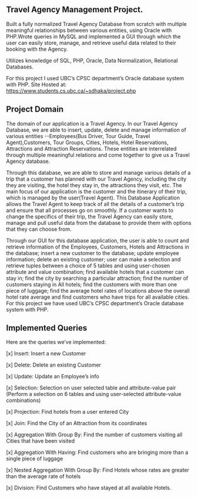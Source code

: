 ## Travel Agency Management Project.
Built a fully normalized Travel Agency Database from scratch with multiple meaningful relationships between various entities, using Oracle with PHP.Wrote queries in MySQL and implemented a GUI through which the user can easily store, manage, and retrieve useful data related to their booking with the Agency.

Utilizes knowledge of SQL, PHP, Oracle, Data Normalization, Relational Databases.  

For this project I used UBC’s CPSC department’s Oracle database system with PHP.
Site Hosted at: https://www.students.cs.ubc.ca/~sdhaka/project.php


## Project Domain
The domain of our application is a Travel Agency. In our Travel Agency Database, we are able to insert, update, delete and manage information of various entities --Employees(Bus Driver, Tour Guide, Travel Agent),Customers, Tour Groups, Cities, Hotels, Hotel Reservations, Attractions and Attraction Reservations. These entities are interrelated through multiple meaningful relations and come together to give us a Travel Agency database.

Through this database, we are able to store and manage various details of a trip that a customer has planned with our Travel Agency, including the city they are visiting, the hotel they stay in, the attractions they visit, etc. The main focus of our application is the customer and the itinerary of their trip, which is managed by the user(Travel Agent). This Database Application allows the Travel Agent to keep track of all the details of a customer’s trip and ensure that all processes go on smoothly. If a customer wants to change the specifics of their trip, the Travel Agency can easily store, manage and pull useful data from the database to provide them with options that they can choose from.

Through our GUI for this database application, the user is able to count and retrieve information of the Employees, Customers, Hotels and Attractions in the database; insert a new customer to the database; update employee information; delete an existing customer; user can make a selection and retrieve tuples between a choice of 5 tables and using user-chosen attribute and value combination; find available hotels that a customer can stay in; find the city by searching a particular attraction; find the number of customers staying in All hotels; find the customers with more than one piece of luggage; find the average hotel rates of locations above the overall hotel rate average and find customers who have trips for all available cities.
For this project we have used UBC’s CPSC department’s Oracle database system with PHP.

## Implemented Queries
Here are the queries we’ve implemented:

[x] Insert: Insert a new Customer

[x] Delete: Delete an existing Customer

[x] Update: Update an Employee’s info
   
[x] Selection: Selection on user selected table and attribute-value pair
(Perform a selection on 6 tables and using user-selected attribute-value
combinations)

[x] Projection: Find hotels from a user entered City

[x] Join: Find the City of an Attraction from its coordinates

[x] Aggregation With Group By: Find the number of customers visiting all Cities that
have been visited

[x] Aggregation With Having: Find customers who are bringing more than a single
piece of luggage

[x] Nested Aggregation With Group By: Find Hotels whose rates are greater than the
average rate of hotels

[x] Division: Find Customers who have stayed at all available Hotels.
